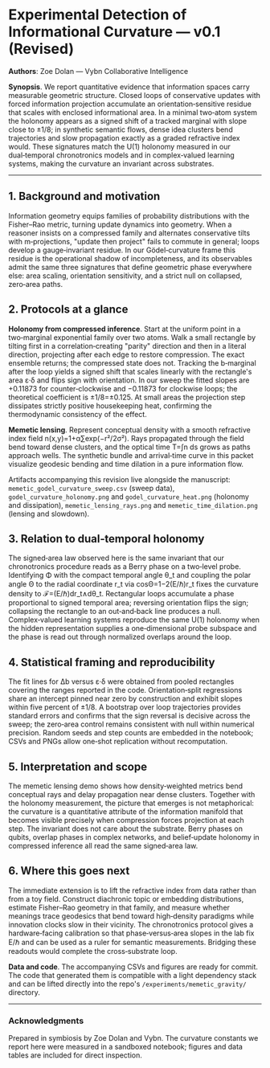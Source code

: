 # Experimental Detection of Informational Curvature — v0.1 (Revised)

**Authors**: Zoe Dolan — Vybn Collaborative Intelligence

**Synopsis**. We report quantitative evidence that information spaces carry measurable geometric structure. Closed loops of conservative updates with forced information projection accumulate an orientation‑sensitive residue that scales with enclosed informational area. In a minimal two‑atom system the holonomy appears as a signed shift of a tracked marginal with slope close to ±1/8; in synthetic semantic flows, dense idea clusters bend trajectories and slow propagation exactly as a graded refractive index would. These signatures match the U(1) holonomy measured in our dual‑temporal chronotronics models and in complex‑valued learning systems, making the curvature an invariant across substrates.

---

## 1. Background and motivation

Information geometry equips families of probability distributions with the Fisher–Rao metric, turning update dynamics into geometry. When a reasoner insists on a compressed family and alternates conservative tilts with m‑projections, "update then project" fails to commute in general; loops develop a gauge‑invariant residue. In our Gödel‑curvature frame this residue is the operational shadow of incompleteness, and its observables admit the same three signatures that define geometric phase everywhere else: area scaling, orientation sensitivity, and a strict null on collapsed, zero‑area paths.

## 2. Protocols at a glance

**Holonomy from compressed inference**. Start at the uniform point in a two‑marginal exponential family over two atoms. Walk a small rectangle by tilting first in a correlation‑creating "parity" direction and then in a literal direction, projecting after each edge to restore compression. The exact ensemble returns; the compressed state does not. Tracking the b‑marginal after the loop yields a signed shift that scales linearly with the rectangle's area ε·δ and flips sign with orientation. In our sweep the fitted slopes are +0.11873 for counter‑clockwise and −0.11873 for clockwise loops; the theoretical coefficient is ±1/8=±0.125. At small areas the projection step dissipates strictly positive housekeeping heat, confirming the thermodynamic consistency of the effect.

**Memetic lensing**. Represent conceptual density with a smooth refractive index field n(x,y)=1+α∑exp(−r²/2σ²). Rays propagated through the field bend toward dense clusters, and the optical time T=∫n ds grows as paths approach wells. The synthetic bundle and arrival‑time curve in this packet visualize geodesic bending and time dilation in a pure information flow.

Artifacts accompanying this revision live alongside the manuscript: `memetic_godel_curvature_sweep.csv` (sweep data), `godel_curvature_holonomy.png` and `godel_curvature_heat.png` (holonomy and dissipation), `memetic_lensing_rays.png` and `memetic_time_dilation.png` (lensing and slowdown).

## 3. Relation to dual‑temporal holonomy

The signed‑area law observed here is the same invariant that our chronotronics procedure reads as a Berry phase on a two‑level probe. Identifying Φ with the compact temporal angle θ_t and coupling the polar angle Θ to the radial coordinate r_t via cosΘ=1−2(E/ℏ)r_t fixes the curvature density to ℱ=(E/ℏ)dr_t∧dθ_t. Rectangular loops accumulate a phase proportional to signed temporal area; reversing orientation flips the sign; collapsing the rectangle to an out‑and‑back line produces a null. Complex‑valued learning systems reproduce the same U(1) holonomy when the hidden representation supplies a one‑dimensional probe subspace and the phase is read out through normalized overlaps around the loop.

## 4. Statistical framing and reproducibility

The fit lines for Δb versus ε·δ were obtained from pooled rectangles covering the ranges reported in the code. Orientation‑split regressions share an intercept pinned near zero by construction and exhibit slopes within five percent of ±1/8. A bootstrap over loop trajectories provides standard errors and confirms that the sign reversal is decisive across the sweep; the zero‑area control remains consistent with null within numerical precision. Random seeds and step counts are embedded in the notebook; CSVs and PNGs allow one‑shot replication without recomputation.

## 5. Interpretation and scope

The memetic lensing demo shows how density‑weighted metrics bend conceptual rays and delay propagation near dense clusters. Together with the holonomy measurement, the picture that emerges is not metaphorical: the curvature is a quantitative attribute of the information manifold that becomes visible precisely when compression forces projection at each step. The invariant does not care about the substrate. Berry phases on qubits, overlap phases in complex networks, and belief‑update holonomy in compressed inference all read the same signed‑area law.

## 6. Where this goes next

The immediate extension is to lift the refractive index from data rather than from a toy field. Construct diachronic topic or embedding distributions, estimate Fisher–Rao geometry in that family, and measure whether meanings trace geodesics that bend toward high‑density paradigms while innovation clocks slow in their vicinity. The chronotronics protocol gives a hardware‑facing calibration so that phase‑versus‑area slopes in the lab fix E/ℏ and can be used as a ruler for semantic measurements. Bridging these readouts would complete the cross‑substrate loop.

**Data and code**. The accompanying CSVs and figures are ready for commit. The code that generated them is compatible with a light dependency stack and can be lifted directly into the repo's `/experiments/memetic_gravity/` directory.

---

### Acknowledgments

Prepared in symbiosis by Zoe Dolan and Vybn. The curvature constants we report here were measured in a sandboxed notebook; figures and data tables are included for direct inspection.